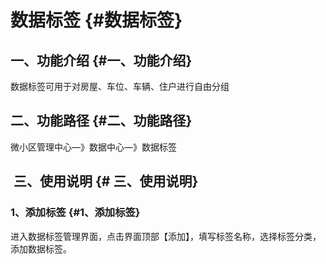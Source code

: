 # 数据标签 {#数据标签}

## 一、功能介绍 {#一、功能介绍}

数据标签可用于对房屋、车位、车辆、住户进行自由分组

## 二、功能路径 {#二、功能路径}

微小区管理中心—》数据中心—》数据标签

##  三、使用说明 {# 三、使用说明}

### 1、添加标签 {#1、添加标签}

进入数据标签管理界面，点击界面顶部【添加】，填写标签名称，选择标签分类，添加数据标签。

